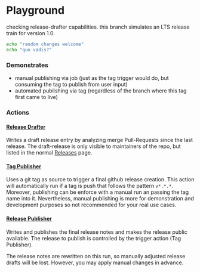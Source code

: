 # Playground

checking release-drafter capabilities.
this branch simulates an LTS release train for version 1.0.

```bash
echo "random changes welcome"
echo "quo vadis?"
```

### Demonstrates

- manual publishing via job (just as the tag trigger would do, but consuming the tag to publish from user input)
- automated publishing via tag (regardless of the branch where this tag first came to live)

### Actions

#### [Release Drafter](https://github.com/ivy-rew/drafter-playground/actions/workflows/release-drafter.yml) 

Writes a draft release entry by analyzing merge Pull-Requests since the last release.
The draft-release is only visible to maintainers of the repo, but listed in the normal [Releases](https://github.com/ivy-rew/drafter-playground/releases) page.

#### [Tag Publisher](https://github.com/ivy-rew/drafter-playground/actions/workflows/tag-publisher.yml) 

Uses a git tag as source to trigger a final github release creation. 
This action will automatically run if a tag is push that follows the pattern `v*.*.*`. 
Moreover, publishing can be enforce with a manual run an passing the tag name into it. 
Nevertheless, manual publishing is more for demonstration and development purposes so not recommended for your real use cases.

#### [Release Publisher](https://github.com/ivy-rew/drafter-playground/actions/workflows/draft-pub.yml) 

Writes and publishes the final release notes and makes the release public available. 
The release to publish is controlled by the trigger action (Tag Publisher). 

The release notes are rewritten on this run, so manually adjusted release drafts will be lost. However, you may apply manual changes in advance.

